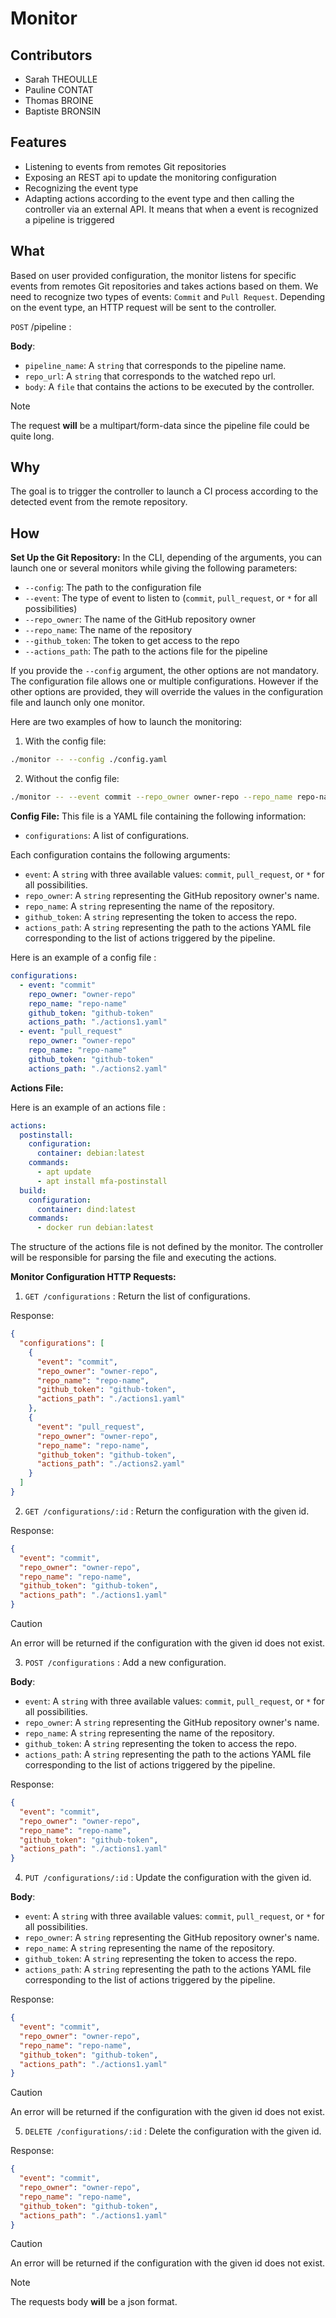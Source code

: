 # Monitor

## Contributors

- Sarah THEOULLE
- Pauline CONTAT
- Thomas BROINE
- Baptiste BRONSIN

## Features

- Listening to events from remotes Git repositories
- Exposing an REST api to update the monitoring configuration
- Recognizing the event type
- Adapting actions according to the event type and then calling the controller via an external API. It means that when a event is recognized a pipeline is triggered

## What

Based on user provided configuration, the monitor listens for specific events from remotes Git repositories and takes actions based on them. We need to recognize two types of events: `Commit` and `Pull Request`. Depending on the event type, an HTTP request will be sent to the controller.

`POST` /pipeline :

**Body**:

- `pipeline_name`: A `string` that corresponds to the pipeline name.
- `repo_url`: A `string` that corresponds to the watched repo url.
- `body`: A `file` that contains the actions to be executed by the controller.

>[!Note]
> The request **will** be a multipart/form-data since the pipeline file could be quite long.

## Why

The goal is to trigger the controller to launch a CI process according to the detected event from the remote repository.

## How

**Set Up the Git Repository:**
In the CLI, depending of the arguments, you can launch one or several monitors while giving the following parameters:

- `--config`: The path to the configuration file
- `--event`: The type of event to listen to (`commit`, `pull_request`, or `*` for all possibilities)
- `--repo_owner`: The name of the GitHub repository owner
- `--repo_name`: The name of the repository
- `--github_token`: The token to get access to the repo
- `--actions_path`: The path to the actions file for the pipeline

If you provide the `--config` argument, the other options are not mandatory. The configuration file allows one or multiple configurations. However if the other options are provided, they will override the values in the configuration file and launch only one monitor. 

Here are two examples of how to launch the monitoring:

1. With the config file:
```bash
./monitor -- --config ./config.yaml
```

2. Without the config file:
```bash
./monitor -- --event commit --repo_owner owner-repo --repo_name repo-name --github_token github-token --actions_path ./actions.yaml
```

**Config File:**
This file is a YAML file containing the following information:

- `configurations`: A list of configurations.

Each configuration contains the following arguments:

- `event`: A `string` with three available values: `commit`, `pull_request`, or `*` for all possibilities.
- `repo_owner`: A `string` representing the GitHub repository owner's name.
- `repo_name`: A `string` representing the name of the repository.
- `github_token`: A `string` representing the token to access the repo.
- `actions_path`: A `string` representing the path to the actions YAML file corresponding to the list of actions triggered by the pipeline.

Here is an example of a config file :

```yaml
configurations:
  - event: "commit"
    repo_owner: "owner-repo"
    repo_name: "repo-name"
    github_token: "github-token"
    actions_path: "./actions1.yaml"
  - event: "pull_request"
    repo_owner: "owner-repo"
    repo_name: "repo-name"
    github_token: "github-token"
    actions_path: "./actions2.yaml"
```

**Actions File:**

Here is an example of an actions file :

```yaml
actions:
  postinstall:
    configuration:
      container: debian:latest
    commands:
      - apt update
      - apt install mfa-postinstall
  build:
    configuration:
      container: dind:latest
    commands:
      - docker run debian:latest
```

The structure of the actions file is not defined by the monitor. The controller will be responsible for parsing the file and executing the actions.

**Monitor Configuration HTTP Requests:**

1. `GET /configurations` :
  Return the list of configurations.

  Response:
  ```json
  {
    "configurations": [
      {
        "event": "commit",
        "repo_owner": "owner-repo",
        "repo_name": "repo-name",
        "github_token": "github-token",
        "actions_path": "./actions1.yaml"
      },
      {
        "event": "pull_request",
        "repo_owner": "owner-repo",
        "repo_name": "repo-name",
        "github_token": "github-token",
        "actions_path": "./actions2.yaml"
      }
    ]
  }
  ```

2. `GET /configurations/:id` :
  Return the configuration with the given id.

  Response:
  ```json
  {
    "event": "commit",
    "repo_owner": "owner-repo",
    "repo_name": "repo-name",
    "github_token": "github-token",
    "actions_path": "./actions1.yaml"
  }
  ```

  >[!CAUTION]
  > An error will be returned if the configuration with the given id does not exist.

3. `POST /configurations` :
  Add a new configuration.

  **Body**:
  - `event`: A `string` with three available values: `commit`, `pull_request`, or `*` for all possibilities.
  - `repo_owner`: A `string` representing the GitHub repository owner's name.
  - `repo_name`: A `string` representing the name of the repository.
  - `github_token`: A `string` representing the token to access the repo.
  - `actions_path`: A `string` representing the path to the actions YAML file corresponding to the list of actions triggered by the pipeline.

  Response:
  ```json
  {
    "event": "commit",
    "repo_owner": "owner-repo",
    "repo_name": "repo-name",
    "github_token": "github-token",
    "actions_path": "./actions1.yaml"
  }
  ```

4. `PUT /configurations/:id` :
  Update the configuration with the given id.

  **Body**:
  - `event`: A `string` with three available values: `commit`, `pull_request`, or `*` for all possibilities.
  - `repo_owner`: A `string` representing the GitHub repository owner's name.
  - `repo_name`: A `string` representing the name of the repository.
  - `github_token`: A `string` representing the token to access the repo.
  - `actions_path`: A `string` representing the path to the actions YAML file corresponding to the list of actions triggered by the pipeline.

  Response:
  ```json
  {
    "event": "commit",
    "repo_owner": "owner-repo",
    "repo_name": "repo-name",
    "github_token": "github-token",
    "actions_path": "./actions1.yaml"
  }
  ```

  >[!CAUTION]
  > An error will be returned if the configuration with the given id does not exist.

5. `DELETE /configurations/:id` :
  Delete the configuration with the given id.

  Response:
  ```json
  {
    "event": "commit",
    "repo_owner": "owner-repo",
    "repo_name": "repo-name",
    "github_token": "github-token",
    "actions_path": "./actions1.yaml"
  }
  ```

  >[!CAUTION]
  > An error will be returned if the configuration with the given id does not exist.

>[!Note]
> The requests body **will** be a json format.